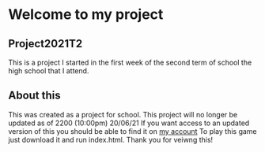 # Welcome to my project
## Project2021T2

This is a project I started in the first week of the second term of school the high school that I attend.

## About this

This was created as a project for school. 
This project will no longer be updated as of 2200 (10:00pm) 20/06/21
If you want access to an updated version of this you should be able to find it on [my account](https://github.com/Pickj888/)
To play this game just download it and run index.html.
Thank you for veiwng this!
